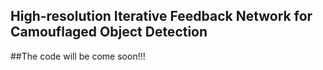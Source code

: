 
## High-resolution Iterative Feedback Network for Camouflaged Object Detection

##The code will be come soon!!!

